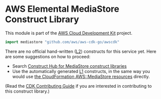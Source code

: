 # AWS Elemental MediaStore Construct Library

This module is part of the [AWS Cloud Development Kit](https://github.com/aws/aws-cdk) project.

```go
import mediastore "github.com/aws/aws-cdk-go/awscdk"
```

<!--BEGIN CFNONLY DISCLAIMER-->

There are no official hand-written ([L2](https://docs.aws.amazon.com/cdk/latest/guide/constructs.html#constructs_lib)) constructs for this service yet. Here are some suggestions on how to proceed:

* Search [Construct Hub for MediaStore construct libraries](https://constructs.dev/search?q=mediastore)
* Use the automatically generated [L1](https://docs.aws.amazon.com/cdk/latest/guide/constructs.html#constructs_l1_using) constructs, in the same way you would use [the CloudFormation AWS::MediaStore resources](https://docs.aws.amazon.com/AWSCloudFormation/latest/UserGuide/AWS_MediaStore.html) directly.

(Read the [CDK Contributing Guide](https://github.com/aws/aws-cdk/blob/master/CONTRIBUTING.md) if you are interested in contributing to this construct library.)

<!--END CFNONLY DISCLAIMER-->
